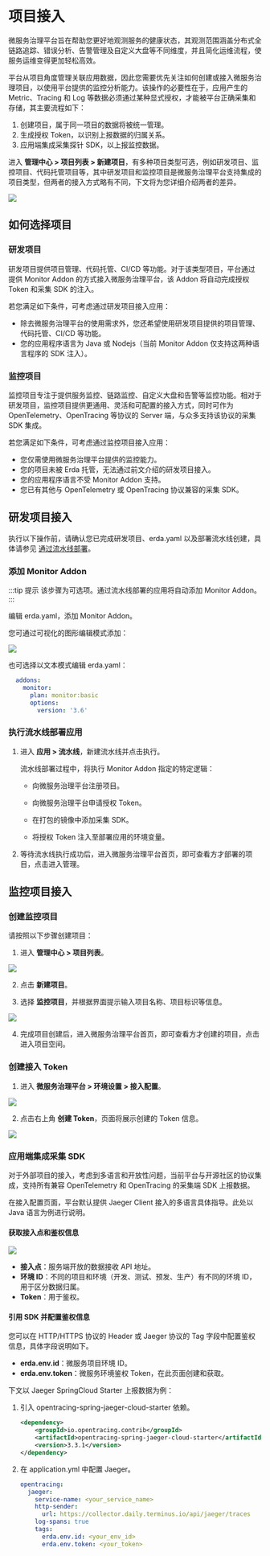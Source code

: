 # 项目接入

微服务治理平台旨在帮助您更好地观测服务的健康状态，其观测范围涵盖分布式全链路追踪、错误分析、告警管理及自定义大盘等不同维度，并且简化运维流程，使服务运维变得更加轻松高效。

平台从项目角度管理关联应用数据，因此您需要优先关注如何创建或接入微服务治理项目，以使用平台提供的监控分析能力。该操作的必要性在于，应用产生的 Metric、Tracing 和 Log 等数据必须通过某种显式授权，才能被平台正确采集和存储，其主要流程如下：

1. 创建项目，属于同一项目的数据将被统一管理。
2. 生成授权 Token，以识别上报数据的归属关系。
3. 应用端集成采集探针 SDK，以上报监控数据。

进入 **管理中心 > 项目列表 > 新建项目**，有多种项目类型可选，例如研发项目、监控项目、代码托管项目等，其中研发项目和监控项目是微服务治理平台支持集成的项目类型，但两者的接入方式略有不同，下文将为您详细介绍两者的差异。

![](http://terminus-paas.oss-cn-hangzhou.aliyuncs.com/paas-doc/2022/01/24/ef0f6a59-6434-4ee0-87cc-26abd7cf8222.png)


## 如何选择项目

### 研发项目

研发项目提供项目管理、代码托管、CI/CD 等功能。对于该类型项目，平台通过提供 Monitor Addon 的方式接入微服务治理平台，该 Addon 将自动完成授权 Token 和采集 SDK 的注入。

若您满足如下条件，可考虑通过研发项目接入应用：

- 除去微服务治理平台的使用需求外，您还希望使用研发项目提供的项目管理、代码托管、CI/CD 等功能。
- 您的应用程序语言为 Java 或 Nodejs（当前 Monitor Addon 仅支持这两种语言程序的 SDK 注入）。

### 监控项目

监控项目专注于提供服务监控、链路监控、自定义大盘和告警等监控功能。相对于研发项目，监控项目提供更通用、灵活和可配置的接入方式，同时可作为 OpenTelemetry、OpenTracing 等协议的 Server 端，与众多支持该协议的采集 SDK 集成。

若您满足如下条件，可考虑通过监控项目接入应用：

- 您仅需使用微服务治理平台提供的监控能力。
- 您的项目未被 Erda 托管，无法通过前文介绍的研发项目接入。
- 您的应用程序语言不受 Monitor Addon 支持。
- 您已有其他与 OpenTelemetry 或 OpenTracing 协议兼容的采集 SDK。

## 研发项目接入

执行以下操作前，请确认您已完成研发项目、erda.yaml 以及部署流水线创建，具体请参见 [通过流水线部署](../../../dop/guides/deploy/deploy-by-cicd-pipeline)。

### 添加 Monitor Addon

:::tip 提示
该步骤为可选项。通过流水线部署的应用将自动添加 Monitor Addon。
:::

编辑 erda.yaml，添加 Monitor Addon。

您可通过可视化的图形编辑模式添加：

![](http://terminus-paas.oss-cn-hangzhou.aliyuncs.com/paas-doc/2022/03/15/0f58aadd-eb11-4671-804c-a9dbae56d4be.png)

也可选择以文本模式编辑 erda.yaml：

```yaml
  addons:
    monitor:
      plan: monitor:basic
      options:
        version: '3.6'
```

### 执行流水线部署应用

1. 进入 **应用 > 流水线**，新建流水线并点击执行。 
   
   流水线部署过程中，将执行 Monitor Addon 指定的特定逻辑：
   
   - 向微服务治理平台注册项目。
   
   - 向微服务治理平台申请授权 Token。
   
   - 在打包的镜像中添加采集 SDK。
   
   - 将授权 Token 注入至部署应用的环境变量。
   

2. 等待流水线执行成功后，进入微服务治理平台首页，即可查看方才部署的项目，点击进入管理。


## 监控项目接入

### 创建监控项目

请按照以下步骤创建项目：

1. 进入 **管理中心 > 项目列表**。
   

![](http://terminus-paas.oss-cn-hangzhou.aliyuncs.com/paas-doc/2022/01/24/e5b45f1f-c9f7-4698-a163-215ecccd32b4.png)

2. 点击 **新建项目**。

3. 选择 **监控项目**，并根据界面提示输入项目名称、项目标识等信息。

![](http://terminus-paas.oss-cn-hangzhou.aliyuncs.com/paas-doc/2022/01/24/ef0f6a59-6434-4ee0-87cc-26abd7cf8222.png)

4. 完成项目创建后，进入微服务治理平台首页，即可查看方才创建的项目，点击进入项目空间。

### 创建接入 Token

1. 进入 **微服务治理平台 > 环境设置 > 接入配置**。

![](http://terminus-paas.oss-cn-hangzhou.aliyuncs.com/paas-doc/2022/03/08/d336940c-bb64-430e-897d-fa4027365579.png)

2. 点击右上角 **创建 Token**，页面将展示创建的 Token 信息。

![](http://terminus-paas.oss-cn-hangzhou.aliyuncs.com/paas-doc/2022/03/08/df30c599-c18c-43e9-aa3f-bc47a068a9b4.png)

### 应用端集成采集 SDK

对于外部项目的接入，考虑到多语言和开放性问题，当前平台与开源社区的协议集成，支持所有兼容 OpenTelemetry 和 OpenTracing 的采集端 SDK 上报数据。

在接入配置页面，平台默认提供 Jaeger Client 接入的多语言具体指导。此处以 Java 语言为例进行说明。

#### 获取接入点和鉴权信息

![](http://terminus-paas.oss-cn-hangzhou.aliyuncs.com/paas-doc/2022/03/08/137ce52f-3bdc-4e90-8efc-88368d522419.png)

- **接入点**：服务端开放的数据接收 API 地址。
- **环境 ID**：不同的项目和环境（开发、测试、预发、生产）有不同的环境 ID，用于区分数据归属。
- **Token**：用于鉴权。

#### 引用 SDK 并配置鉴权信息

您可以在 HTTP/HTTPS 协议的 Header 或 Jaeger 协议的 Tag 字段中配置鉴权信息，具体字段说明如下。

- **erda.env.id**：微服务项目环境 ID。
- **erda.env.token**：微服务环境鉴权 Token，在此页面创建和获取。

下文以 Jaeger SpringCloud Starter 上报数据为例：

1. 引入 opentracing-spring-jaeger-cloud-starter 依赖。

   ```xml
   <dependency>
       <groupId>io.opentracing.contrib</groupId>
       <artifactId>opentracing-spring-jaeger-cloud-starter</artifactId>
       <version>3.3.1</version>
   </dependency>
   ```

2. 在 application.yml 中配置 Jaeger。

   ```yaml
   opentracing:
     jaeger:
       service-name: <your_service_name>
       http-sender:
         url: https://collector.daily.terminus.io/api/jaeger/traces
       log-spans: true
       tags:
         erda.env.id: <your_env_id>
         erda.env.token: <your_token>
   ```

   
